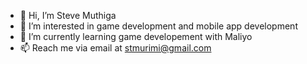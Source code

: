 - 👋 Hi, I’m Steve Muthiga
- 👀 I’m interested in game development and mobile app development
- 🌱 I’m currently learning game developement with Maliyo 
- 📫 Reach me via email at stmurimi@gmail.com

<!---
Stmurimi/Stmurimi is a ✨ special ✨ repository because its `README.md` (this file) appears on your GitHub profile.
You can click the Preview link to take a look at your changes.
--->
